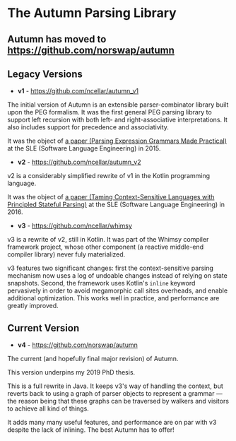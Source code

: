 # The Autumn Parsing Library

## Autumn has moved to https://github.com/norswap/autumn

## Legacy Versions

- **v1** - https://github.com/ncellar/autumn_v1

The initial version of Autumn is an extensible parser-combinator library built
upon the PEG formalism. It was the first general PEG parsing library to support
left recursion with both left- and right-associative interpretations. It also
includes support for precedence and associativity.

It was the object
of [a paper (Parsing Expression Grammars Made Practical)][SLE2015] at the SLE
(Software Language Engineering) in 2015.

[SLE2015]: http://norswap.com/pubs/sle2015.pdf

- **v2** - https://github.com/ncellar/autumn_v2

v2 is a considerably simplified rewrite of v1 in the Kotlin programming
language.

It was the object of
[a paper (Taming Context-Sensitive Languages with Principled Stateful Parsing)][SLE2016] at
the SLE (Software Language Engineering) in 2016.

[SLE2016]: http://norswap.com/pubs/sle2016.pdf

- **v3** - https://github.com/ncellar/whimsy

v3  is a rewrite of v2, still in Kotlin. It was part of the Whimsy compiler framework project, whose
other component (a reactive middle-end compiler library) never fuly materialized.

v3 features two significant changes: first the context-sensitive parsing mechanism now uses a log of
undoable changes instead of relying on state snapshots. Second, the framework uses Kotlin's `inline`
keyword pervasively in order to avoid megamorphic call sites overheads, and enable additional
optimization. This works well in practice, and performance are greatly improved.

## Current Version

- **v4** - https://github.com/norswap/autumn

The current (and hopefully final major revision) of Autumn.

This version underpins my 2019 PhD thesis.

This is a full rewrite in Java. It keeps v3's way of handling the context, but reverts back to using
a graph of parser objects to represent a grammar — the reason being that these graphs can be
traversed by walkers and visitors to achieve all kind of things.

It adds many many useful features, and performance are on par with v3 despite the lack of inlining.
The best Autumn has to offer!


